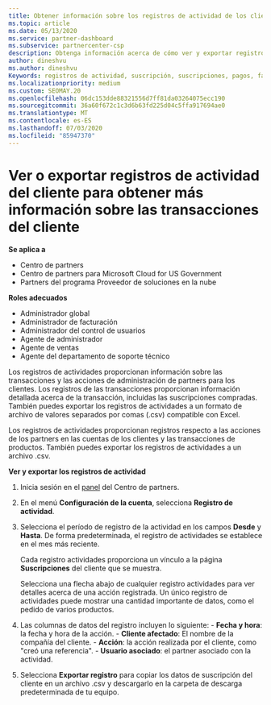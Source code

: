 ```yaml
---
title: Obtener información sobre los registros de actividad de los clientes
ms.topic: article
ms.date: 05/13/2020
ms.service: partner-dashboard
ms.subservice: partnercenter-csp
description: Obtenga información acerca de cómo ver y exportar registros de actividad para obtener información sobre las transacciones de cuentas de clientes y otras actividades de administración de asociados relacionadas con el cliente.
author: dineshvu
ms.author: dineshvu
Keywords: registros de actividad, suscripción, suscripciones, pagos, facturación, transacciones
ms.localizationpriority: medium
ms.custom: SEOMAY.20
ms.openlocfilehash: 06dc153dde88321556d7ff81da03264075ecc190
ms.sourcegitcommit: 36a60f672c1c3d6b63fd225d04c5ffa917694ae0
ms.translationtype: MT
ms.contentlocale: es-ES
ms.lasthandoff: 07/03/2020
ms.locfileid: "85947370"
---
```

# <a name="view-or-export-customer-activity-logs-for-more-insight-into-customer-transactions"></a>Ver o exportar registros de actividad del cliente para obtener más información sobre las transacciones del cliente

**Se aplica a**

- Centro de partners
- Centro de partners para Microsoft Cloud for US Government
- Partners del programa Proveedor de soluciones en la nube

**Roles adecuados**

- Administrador global
- Administrador de facturación
- Administrador del control de usuarios
- Agente de administrador
- Agente de ventas
- Agente del departamento de soporte técnico

Los registros de actividades proporcionan información sobre las transacciones y las acciones de administración de partners para los clientes. Los registros de las transacciones proporcionan información detallada acerca de la transacción, incluidas las suscripciones compradas. También puedes exportar los registros de actividades a un formato de archivo de valores separados por comas (.csv) compatible con Excel.

Los registros de actividades proporcionan registros respecto a las acciones de los partners en las cuentas de los clientes y las transacciones de productos. También puedes exportar los registros de actividades a un archivo .csv.

**Ver y exportar los registros de actividad**

1. Inicia sesión en el [panel](https://partner.microsoft.com/dashboard) del Centro de partners.

2. En el menú **Configuración de la cuenta**, selecciona **Registro de actividad**.
2.  Selecciona el período de registro de la actividad en los campos **Desde** y **Hasta**. De forma predeterminada, el registro de actividades se establece en el mes más reciente.

    Cada registro actividades proporciona un vínculo a la página **Suscripciones** del cliente que se muestra.

    Selecciona una flecha abajo de cualquier registro actividades para ver detalles acerca de una acción registrada. Un único registro de actividades puede mostrar una cantidad importante de datos, como el pedido de varios productos.

3.   Las columnas de datos del registro incluyen lo siguiente:
    -   **Fecha y hora**: la fecha y hora de la acción.
    -   **Cliente afectado**: El nombre de la compañía del cliente.
    -   **Acción**: la acción realizada por el cliente, como "creó una referencia".
    -   **Usuario asociado**: el partner asociado con la actividad.

4.  Selecciona **Exportar registro** para copiar los datos de suscripción del cliente en un archivo .csv y descargarlo en la carpeta de descarga predeterminada de tu equipo.
    
 

 



